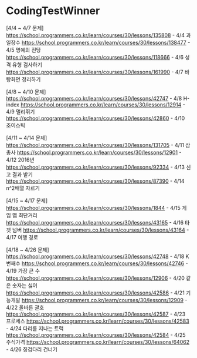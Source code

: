 # CodingTestWinner
[4/4 ~ 4/7 문제]<br/>
https://school.programmers.co.kr/learn/courses/30/lessons/135808 - 4/4 과일장수
https://school.programmers.co.kr/learn/courses/30/lessons/138477 - 4/5 명예의 전당
https://school.programmers.co.kr/learn/courses/30/lessons/118666 - 4/6 성격 유형 검사하기
https://school.programmers.co.kr/learn/courses/30/lessons/161990 - 4/7 바탕화면 정리하기

[4/8 ~ 4/10 문제]<br/>
https://school.programmers.co.kr/learn/courses/30/lessons/42747 - 4/8 H-index
https://school.programmers.co.kr/learn/courses/30/lessons/12914 - 4/9 멀리뛰기
https://school.programmers.co.kr/learn/courses/30/lessons/42860 - 4/10 조이스틱

[4/11 ~ 4/14 문제]<br/>
https://school.programmers.co.kr/learn/courses/30/lessons/131705 - 4/11 삼총사
https://school.programmers.co.kr/learn/courses/30/lessons/12901 - 4/12 2016년
https://school.programmers.co.kr/learn/courses/30/lessons/92334 - 4/13 신고 결과 받기
https://school.programmers.co.kr/learn/courses/30/lessons/87390 - 4/14 n^2배열 자르기

[4/15 ~ 4/17 문제]<br/>
https://school.programmers.co.kr/learn/courses/30/lessons/1844 - 4/15 게임 맵 최단거리
https://school.programmers.co.kr/learn/courses/30/lessons/43165 - 4/16 타겟 넘버
https://school.programmers.co.kr/learn/courses/30/lessons/43164 - 4/17 여행 경로

[4/18 ~ 4/26 문제]<br/>
https://school.programmers.co.kr/learn/courses/30/lessons/42748 - 4/18 K번째수
https://school.programmers.co.kr/learn/courses/30/lessons/42746 - 4/19 가장 큰 수
https://school.programmers.co.kr/learn/courses/30/lessons/12906 - 4/20 같은 숫자는 싫어
https://school.programmers.co.kr/learn/courses/30/lessons/42586 - 4/21 기능개발
https://school.programmers.co.kr/learn/courses/30/lessons/12909 - 4/22 올바른 괄호
https://school.programmers.co.kr/learn/courses/30/lessons/42587 - 4/23 프로세스
https://school.programmers.co.kr/learn/courses/30/lessons/42583 - 4/24 다리를 지나는 트럭
https://school.programmers.co.kr/learn/courses/30/lessons/42584 - 4/25 주식가격
https://school.programmers.co.kr/learn/courses/30/lessons/64062 - 4/26 징검다리 건너기
